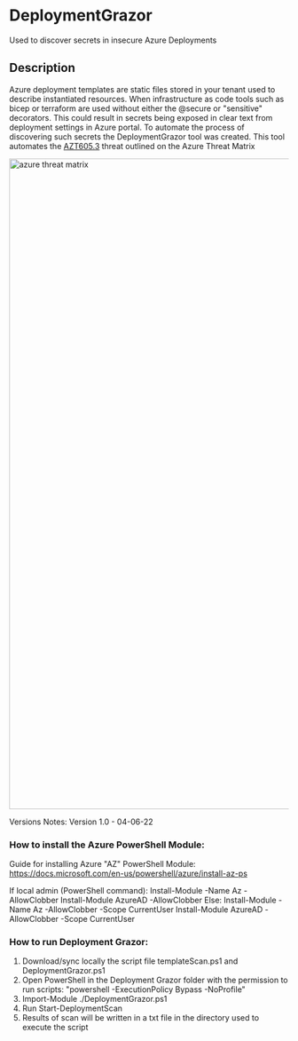 # DeploymentGrazor

Used to discover secrets in insecure Azure Deployments          

## Description


Azure deployment templates are static files stored in your tenant used to describe instantiated resources. When infrastructure as code tools such as bicep or terraform are used without either the @secure or "sensitive" decorators. This could result in secrets being exposed in clear text from deployment settings in Azure portal. To automate the process of discovering such secrets the DeploymentGrazor tool was created.  This tool automates the [AZT605.3](https://microsoft.github.io/Azure-Threat-Research-Matrix/CredentialAccess/AZT605/AZT605-3/) threat outlined on the Azure Threat Matrix

<img width="1172" alt="azure threat matrix" src="https://github.com/east-african-techguy/DeploymentGrazor/assets/92095548/7380ce75-9c5e-453d-bce4-63b6bf9ec419">


Versions Notes:
Version 1.0 - 04-06-22


### How to install the Azure PowerShell Module:

Guide for installing Azure "AZ" PowerShell Module:
https://docs.microsoft.com/en-us/powershell/azure/install-az-ps



If local admin (PowerShell command):
    Install-Module -Name Az -AllowClobber
    Install-Module AzureAD -AllowClobber
Else:
    Install-Module -Name Az -AllowClobber -Scope CurrentUser
    Install-Module AzureAD -AllowClobber -Scope CurrentUser
    

### How to run Deployment Grazor:

1) Download/sync locally the script file templateScan.ps1 and DeploymentGrazor.ps1
2) Open PowerShell in the Deployment Grazor folder with the permission to run scripts:
   "powershell -ExecutionPolicy Bypass -NoProfile"
3) Import-Module ./DeploymentGrazor.ps1
4) Run Start-DeploymentScan
5) Results of scan will be written in a txt file in the directory used to execute the script  
